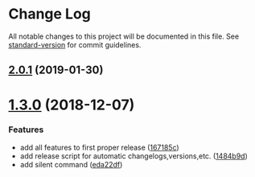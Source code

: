 # Change Log

All notable changes to this project will be documented in this file. See [standard-version](https://github.com/conventional-changelog/standard-version) for commit guidelines.

<a name="2.0.1"></a>

## [2.0.1](https://github.com/dhis2/cli-packages/compare/1.3.0...2.0.1) (2019-01-30)

<a name="1.3.0"></a>

# [1.3.0](https://github.com/dhis2/packages/compare/v1.1.2...v1.3.0) (2018-12-07)

### Features

-   add all features to first proper release ([167185c](https://github.com/dhis2/packages/commit/167185c))
-   add release script for automatic changelogs,versions,etc. ([1484b9d](https://github.com/dhis2/packages/commit/1484b9d))
-   add silent command ([eda22df](https://github.com/dhis2/packages/commit/eda22df))

